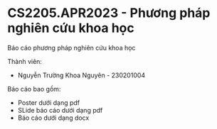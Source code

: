 # CS2205.APR2023 - Phương pháp nghiên cứu khoa học
Báo cáo phương pháp nghiên cứu khoa học

Thành viên:
- Nguyễn Trường Khoa Nguyên - 230201004


Báo cáo bao gồm:
- Poster dưới dạng pdf
- SLide báo cáo dưới dạng pdf
- Báo cáo dưới dạng docx